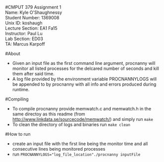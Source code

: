 #CMPUT 379 Assignment 1  
Name: Kyle O'Shaughnessy  
Student Number: 1369008  
Unix ID: koshaugh  
Lecture Section: EA1 Fa15  
Instructor: Paul Lu  
Lab Section: ED03  
TA: Marcus Karpoff  
  
#About  
* Given an input file as the first command line argument, procnanny will monitor all listed processes for the delcared number of seconds and kill them after said time.  
* A log file provided by the environment variable PROCNANNYLOGS will be appended to by procnanny with all info and errors produced during runtime.  
  
#Compiling  
* To compile procnanny provide memwatch.c and memwatch.h in the same directoy as this readme (from http://www.linkdata.se/sourcecode/memwatch/) and simply run `make`  
* To clean the directory of logs and binaries run `make clean`  
  
#How to run  
  
* create an input file with the first line being the monitor time and all consecutive lines being monitored processes  
* run `PROCNANNYLOGS="log_file_location"./procnanny inputFile`  


